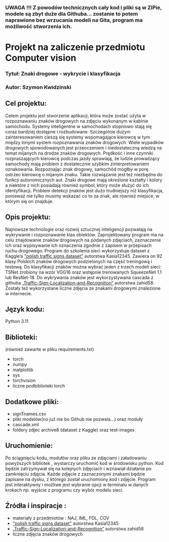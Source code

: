 ### UWAGA !!! Z powodów technicznych cały kod i pliki są w ZIPie, modele są zbyt duże dla Githuba... zostanie to potem naprawione bez wrzucania modeli na Gita, program ma możliwość stworzenia ich.

# Projekt na zaliczenie przedmiotu Computer vision


### Tytuł: Znaki drogowe - wykrycie i klasyfikacja
### Autor: Szymon Kwidzinski

## Cel projektu:
Celem projektu jest stworzenie aplikacji, która może zostać użyta w rozpoznawaniu
znaków drogowych na zdjęciu wykonanym w kabinie samochodu. Systemy inteligentne w samochodach stopniowo stają
się coraz bardziej dostępne i rozbudowane. Szczególnie dużym zainteresowaniem cieszą się
systemy wspomagające kierowcę w tym między innymi system rozpoznawania znaków drogowych. 
Wiele wypadków drogowych spowodowanych jest przeoczeniem i niedostateczną wiedzą na temat
mijanych na drodze znaków drogowych. Prędkość i inne czynniki rozpraszających kierowcę podczas
jazdy sprawiają, że ludzie prowadzący samochody mają problem z dostatecznie szybkim zinterpretowaniem oznakowania.
Rozpoznając znak drogowy, samochód mógłby w porę ostrzec kierowcę o mijanym znaku. Takie rozwiązanie jest też niezbędne
do funkcji autonomicznych aut. Znaki drogowe mają określone kształty i kolory a niektóre z nich posiadają również symbol,
który może służyć do ich identyfikacji. Problem detekcji znaków jest dużo trudniejszy niż klasyfikacja, ponieważ nie tylko
musimy wskazać co to za znak, ale również miejsce, w którym się on znajduje.

## Opis projektu:
Najnowsze technologie oraz rozwój sztucznej inteligencji pozwalają na wykrywanie i rozpoznawanie klas obiektów. Zaprojektowany program ma na celu znajdowanie znaków drogowych na podanych zdjęciach, zaznaczenie ich oraz wypisywanie ich oznaczenia zgodnie z zapisem w przepisach ruchu drogowego. Program do szkolenia sieci  wykorzystuje dataset z Kaggle’a ["polish traffic signs dataset"](https://www.kaggle.com/datasets/kasia12345/polish-traffic-signs-dataset
) autorstwa Kasia12345. Zawiera on 92 klasy Polskich znaków drogowych podzielonych na część treningową i testową. Do klasyfikacji znaków można wybrać jeden z trzech modeli sieci: TSNet zrobiony na wzór VGG16 oraz wstępnie trenowanych SqueezeNet 1.1 lub ResNet-18. Do wykrywania znaków jest wykorzystywana cascada z githuba [„Traffic-Sign-Localization-and-Recognition”](https://github.com/zahid58/Traffic-Sign-Localization-and-Recognition/blob/master/cascade.xml) autorstwa zahid58. Zostały też wykorzystane liczne zdjęcia ze znakami drogowymi znalezione w internecie.

## Język kodu:
Python 3.11

## Biblioteki:
(również zawarte w pliku requirements.txt)
* torch
* numpy
* matplotlib
* sys
* torchvision
* liczne podbiblioteki torch

## Dodatkowe pliki:
* signTnames.csv
* pliki modelów(no juź nie bo Github nie pozwala...) oraz moduły
* cascade.xml
* foldery zdjec archive8 (dataset z Kaggle) oraz test-images

## Uruchomienie:
Po ściągnięciu kodu, modułów oraz pliku ze zdjęciami i załadowaniu powyższych bibliotek , wystarczy
uruchomić kod w środowisku python. Kod będzie zatrzymywał się na kolejnych
zdjęciach i wznawiał działanie po zamknięciu zdjęcia. Każde zdjęcie z zaznaczonymi znakami będzie 
zapisane na dysku, z którego został uruchomiony kod i zdjęcie. Program jest interaktywny i możliwe
jest wybranie opcji w terminalu w danych krokach np. wyjście z programu czy wybór modelu sieci.

## Źródła i inspiracje : 
* materiały z przedmiotów : NAJ, IML, FDL, COV
* ["polish traffic signs dataset"](https://www.kaggle.com/datasets/kasia12345/polish-traffic-signs-dataset) autorstwa Kasia12345
* [„Traffic-Sign-Localization-and-Recognition”](https://github.com/zahid58/Traffic-Sign-Localization-and-Recognition/blob/master/cascade.xml) autorstwa zahid58
* liczne zdjęcia znaków drogowych
